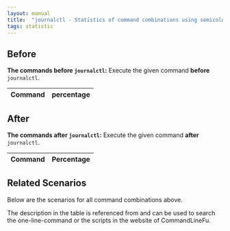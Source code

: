 ```yaml
---
layout: manual
title:  "journalctl - Statistics of command combinations using semicolon"
tags: statistic
---
```


## Before

__The commands before `journalctl`:__  Execute the given command __before__ `journalctl`.

| Command | percentage |
|--------|--------|



## After

__The commands after `journalctl`:__ Execute the given command __after__ `journalctl`.

| Command | Percentage | 
|-------|--------|



## Related Scenarios

Below are the scenarios for all command combinations above.

The description in the table is referenced from and can be used to search the one-line-command or the scripts in the website of CommandLineFu.




